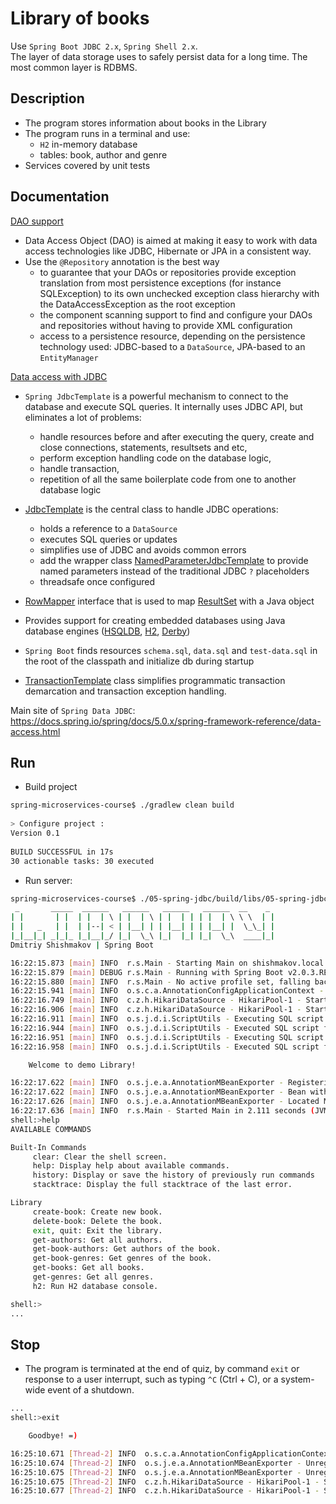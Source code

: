 Library of books
=======
Use `Spring Boot JDBC 2.x`, `Spring Shell 2.x`.<br/>
The layer of data storage uses to safely persist data for a long time. The most common layer is RDBMS.


## Description
 * The program stores information about books in the Library
 * The program runs in a terminal and use:
   * `H2` in-memory database 
   * tables: book, author and genre
 * Services covered by unit tests


## Documentation
[DAO support](https://docs.spring.io/spring/docs/5.0.x/spring-framework-reference/data-access.html#dao)
 * Data Access Object (DAO) is aimed at making it easy to work with data access technologies like JDBC, Hibernate or JPA in a consistent way.
 * Use the `@Repository` annotation is the best way 
   * to guarantee that your DAOs or repositories provide exception translation from most persistence exceptions (for instance SQLException) to its own unchecked exception class hierarchy with the DataAccessException as the root exception
   * the component scanning support to find and configure your DAOs and repositories without having to provide XML configuration
   * access to a persistence resource, depending on the persistence technology used: JDBC-based to a `DataSource`, JPA-based to an `EntityManager`

[Data access with JDBC](https://docs.spring.io/spring/docs/5.0.x/spring-framework-reference/data-access.html#jdbc)
 * `Spring JdbcTemplate` is a powerful mechanism to connect to the database and execute SQL queries. It internally uses JDBC API, but eliminates a lot of problems:
   * handle resources before and after executing the query, create and close connections, statements, resultsets and etc,
   * perform exception handling code on the database logic,
   * handle transaction,
   * repetition of all the same boilerplate code from one to another database logic

 * [JdbcTemplate](https://docs.spring.io/spring/docs/5.0.x/javadoc-api/org/springframework/jdbc/core/JdbcTemplate.html) is the central class to handle JDBC operations:
   * holds a reference to a `DataSource`
   * executes SQL queries or updates
   * simplifies use of JDBC and avoids common errors
   * add the wrapper class [NamedParameterJdbcTemplate](https://docs.spring.io/spring/docs/5.0.x/javadoc-api/org/springframework/jdbc/core/namedparam/NamedParameterJdbcTemplate.html) to provide named parameters instead of the traditional JDBC `?` placeholders
   * threadsafe once configured

* [RowMapper](https://docs.spring.io/spring/docs/5.0.x/javadoc-api/org/springframework/jdbc/core/RowMapper.html) interface that is used to map [ResultSet](https://docs.oracle.com/javase/10/docs/api/java/sql/ResultSet.html) with a Java object
* Provides support for creating embedded databases using Java database engines ([HSQLDB](http://hsqldb.org), [H2](http://www.h2database.com/html/main.html), [Derby](http://db.apache.org/derby/))
* `Spring Boot` finds resources `schema.sql`, `data.sql` and `test-data.sql` in the root of the classpath and initialize db during startup
* [TransactionTemplate](https://docs.spring.io/spring/docs/5.0.x/javadoc-api/org/springframework/transaction/support/TransactionTemplate.html) class simplifies programmatic transaction demarcation and transaction exception handling.

Main site of `Spring Data JDBC`: https://docs.spring.io/spring/docs/5.0.x/spring-framework-reference/data-access.html


## Run
 *  Build project
```sh
spring-microservices-course$ ./gradlew clean build
                             
> Configure project :
Version 0.1
                             
BUILD SUCCESSFUL in 17s
30 actionable tasks: 30 executed
```

  *  Run server: 
```sh
spring-microservices-course$ ./05-spring-jdbc/build/libs/05-spring-jdbc-all-0.1.jar                 
 _       _____  ______   ______   ______   ______  __    _
| |       | |  | |  | \ | |  | \ | |  | | | |  | \ \ \  | |
| |   _   | |  | |--| < | |__| | | |__| | | |__| |  \_\_| |
|_|__|_| _|_|_ |_|__|_/ |_|  \_\ |_|  |_| |_|  \_\  ____|_|
Dmitriy Shishmakov | Spring Boot

16:22:15.873 [main] INFO  r.s.Main - Starting Main on shishmakov.local with PID 40307 (/Users/dima/programming/git/otus/spring-course/spring-microservices-course/05-spring-jdbc/build/libs/05-spring-jdbc-all-0.1.jar started by dima in /Users/dima/programming/git/otus/spring-course/spring-microservices-course/05-spring-jdbc/build/libs)
16:22:15.879 [main] DEBUG r.s.Main - Running with Spring Boot v2.0.3.RELEASE, Spring v5.0.7.RELEASE
16:22:15.880 [main] INFO  r.s.Main - No active profile set, falling back to default profiles: default
16:22:15.941 [main] INFO  o.s.c.a.AnnotationConfigApplicationContext - Refreshing org.springframework.context.annotation.AnnotationConfigApplicationContext@768debd: startup date [Sun Jul 29 16:22:15 MSK 2018]; root of context hierarchy
16:22:16.749 [main] INFO  c.z.h.HikariDataSource - HikariPool-1 - Starting...
16:22:16.906 [main] INFO  c.z.h.HikariDataSource - HikariPool-1 - Start completed.
16:22:16.911 [main] INFO  o.s.j.d.i.ScriptUtils - Executing SQL script from URL [jar:file:/Users/dima/programming/git/otus/spring-course/spring-microservices-course/05-spring-jdbc/build/libs/05-spring-jdbc-all-0.1.jar!/BOOT-INF/classes!/schema.sql]
16:22:16.944 [main] INFO  o.s.j.d.i.ScriptUtils - Executed SQL script from URL [jar:file:/Users/dima/programming/git/otus/spring-course/spring-microservices-course/05-spring-jdbc/build/libs/05-spring-jdbc-all-0.1.jar!/BOOT-INF/classes!/schema.sql] in 33 ms.
16:22:16.951 [main] INFO  o.s.j.d.i.ScriptUtils - Executing SQL script from URL [jar:file:/Users/dima/programming/git/otus/spring-course/spring-microservices-course/05-spring-jdbc/build/libs/05-spring-jdbc-all-0.1.jar!/BOOT-INF/classes!/data.sql]
16:22:16.958 [main] INFO  o.s.j.d.i.ScriptUtils - Executed SQL script from URL [jar:file:/Users/dima/programming/git/otus/spring-course/spring-microservices-course/05-spring-jdbc/build/libs/05-spring-jdbc-all-0.1.jar!/BOOT-INF/classes!/data.sql] in 7 ms.

	Welcome to demo Library!

16:22:17.622 [main] INFO  o.s.j.e.a.AnnotationMBeanExporter - Registering beans for JMX exposure on startup
16:22:17.622 [main] INFO  o.s.j.e.a.AnnotationMBeanExporter - Bean with name 'dataSource' has been autodetected for JMX exposure
16:22:17.626 [main] INFO  o.s.j.e.a.AnnotationMBeanExporter - Located MBean 'dataSource': registering with JMX server as MBean [com.zaxxer.hikari:name=dataSource,type=HikariDataSource]
16:22:17.636 [main] INFO  r.s.Main - Started Main in 2.111 seconds (JVM running for 2.698)
shell:>help
AVAILABLE COMMANDS

Built-In Commands
     clear: Clear the shell screen.
     help: Display help about available commands.
     history: Display or save the history of previously run commands
     stacktrace: Display the full stacktrace of the last error.

Library
     create-book: Create new book.
     delete-book: Delete the book.
     exit, quit: Exit the library.
     get-authors: Get all authors.
     get-book-authors: Get authors of the book.
     get-book-genres: Get genres of the book.
     get-books: Get all books.
     get-genres: Get all genres.
     h2: Run H2 database console.

shell:>
...
```


## Stop

 * The program is terminated at the end of quiz, by command `exit` or response to a user interrupt, such as typing `^C` (Ctrl + C), or a system-wide event of a shutdown.
```sh
...
shell:>exit

	Goodbye! =)

16:25:10.671 [Thread-2] INFO  o.s.c.a.AnnotationConfigApplicationContext - Closing org.springframework.context.annotation.AnnotationConfigApplicationContext@768debd: startup date [Sun Jul 29 16:22:15 MSK 2018]; root of context hierarchy
16:25:10.674 [Thread-2] INFO  o.s.j.e.a.AnnotationMBeanExporter - Unregistering JMX-exposed beans on shutdown
16:25:10.675 [Thread-2] INFO  o.s.j.e.a.AnnotationMBeanExporter - Unregistering JMX-exposed beans
16:25:10.675 [Thread-2] INFO  c.z.h.HikariDataSource - HikariPool-1 - Shutdown initiated...
16:25:10.677 [Thread-2] INFO  c.z.h.HikariDataSource - HikariPool-1 - Shutdown completed.
```
